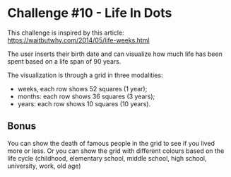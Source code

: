 # Challenge #10 - Life In Dots

This challenge is inspired by this article: https://waitbutwhy.com/2014/05/life-weeks.html

The user inserts their birth date and can visualize how much life has been spent based on a life span of 90 years.

The visualization is through a grid in three modalities:

- weeks, each row shows 52 squares (1 year);
- months: each row shows 36 squares (3 years);
- years: each row shows 10 squares (10 years).

## Bonus

You can show the death of famous people in the grid to see if you lived more or less.
Or you can show the grid with different colours based on the life cycle (childhood, elementary school, middle school, high school, university, work, old age)
